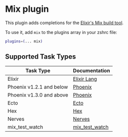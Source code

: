 # Mix plugin

This plugin adds completions for the [Elixir's Mix build tool](https://hexdocs.pm/mix/Mix.html).

To use it, add `mix` to the plugins array in your zshrc file:

```zsh
plugins=(... mix)
```
## Supported Task Types

| Task Type                | Documentation                                            |
|--------------------------|----------------------------------------------------------|
| Elixir                   | [Elixir Lang](https://elixir-lang.org/)                  |
| Phoenix v1.2.1 and below | [Phoenix](https://hexdocs.pm/phoenix/1.2.1/Phoenix.html) |
| Phoenix v1.3.0 and above | [Phoenix](https://hexdocs.pm/phoenix/Phoenix.html)       |
| Ecto                     | [Ecto](https://hexdocs.pm/ecto/Ecto.html)                |
| Hex                      | [Hex](https://hex.pm/)                                   |
| Nerves                   | [Nerves](https://nerves-project.org/)                    |
| mix_test_watch           | [mix_test_watch](https://hex.pm/packages/mix_test_watch) |
